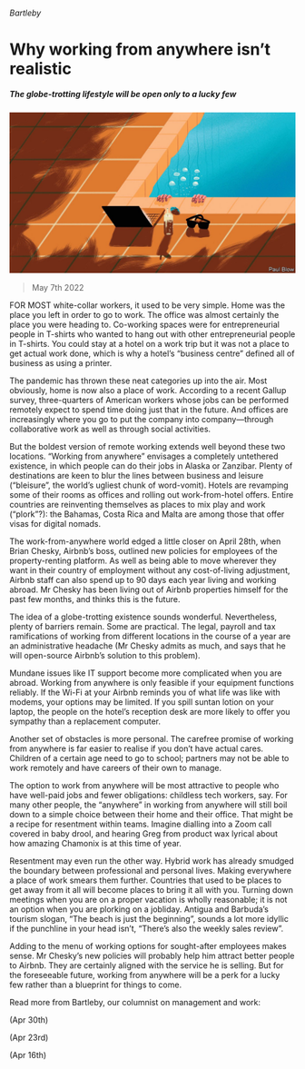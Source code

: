 ###### Bartleby

# Why working from anywhere isn’t realistic 

##### The globe-trotting lifestyle will be open only to a lucky few 

![image](images/20220507_WBD001_0.jpg) 

> May 7th 2022 

FOR MOST white-collar workers, it used to be very simple. Home was the place you left in order to go to work. The office was almost certainly the place you were heading to. Co-working spaces were for entrepreneurial people in T-shirts who wanted to hang out with other entrepreneurial people in T-shirts. You could stay at a hotel on a work trip but it was not a place to get actual work done, which is why a hotel’s “business centre” defined all of business as using a printer.

The pandemic has thrown these neat categories up into the air. Most obviously, home is now also a place of work. According to a recent Gallup survey, three-quarters of American workers whose jobs can be performed remotely expect to spend time doing just that in the future. And offices are increasingly where you go to put the company into company—through collaborative work as well as through social activities.


But the boldest version of remote working extends well beyond these two locations. “Working from anywhere” envisages a completely untethered existence, in which people can do their jobs in Alaska or Zanzibar. Plenty of destinations are keen to blur the lines between business and leisure (“bleisure”, the world’s ugliest chunk of word-vomit). Hotels are revamping some of their rooms as offices and rolling out work-from-hotel offers. Entire countries are reinventing themselves as places to mix play and work (“plork”?): the Bahamas, Costa Rica and Malta are among those that offer visas for digital nomads.

The work-from-anywhere world edged a little closer on April 28th, when Brian Chesky, Airbnb’s boss, outlined new policies for employees of the property-renting platform. As well as being able to move wherever they want in their country of employment without any cost-of-living adjustment, Airbnb staff can also spend up to 90 days each year living and working abroad. Mr Chesky has been living out of Airbnb properties himself for the past few months, and thinks this is the future.

The idea of a globe-trotting existence sounds wonderful. Nevertheless, plenty of barriers remain. Some are practical. The legal, payroll and tax ramifications of working from different locations in the course of a year are an administrative headache (Mr Chesky admits as much, and says that he will open-source Airbnb’s solution to this problem).

Mundane issues like IT support become more complicated when you are abroad. Working from anywhere is only feasible if your equipment functions reliably. If the Wi-Fi at your Airbnb reminds you of what life was like with modems, your options may be limited. If you spill suntan lotion on your laptop, the people on the hotel’s reception desk are more likely to offer you sympathy than a replacement computer.

Another set of obstacles is more personal. The carefree promise of working from anywhere is far easier to realise if you don’t have actual cares. Children of a certain age need to go to school; partners may not be able to work remotely and have careers of their own to manage.

The option to work from anywhere will be most attractive to people who have well-paid jobs and fewer obligations: childless tech workers, say. For many other people, the “anywhere” in working from anywhere will still boil down to a simple choice between their home and their office. That might be a recipe for resentment within teams. Imagine dialling into a Zoom call covered in baby drool, and hearing Greg from product wax lyrical about how amazing Chamonix is at this time of year.

Resentment may even run the other way. Hybrid work has already smudged the boundary between professional and personal lives. Making everywhere a place of work smears them further. Countries that used to be places to get away from it all will become places to bring it all with you. Turning down meetings when you are on a proper vacation is wholly reasonable; it is not an option when you are plorking on a jobliday. Antigua and Barbuda’s tourism slogan, “The beach is just the beginning”, sounds a lot more idyllic if the punchline in your head isn’t, “There’s also the weekly sales review”.

Adding to the menu of working options for sought-after employees makes sense. Mr Chesky’s new policies will probably help him attract better people to Airbnb. They are certainly aligned with the service he is selling. But for the foreseeable future, working from anywhere will be a perk for a lucky few rather than a blueprint for things to come.

Read more from Bartleby, our columnist on management and work:

 (Apr 30th)

 (Apr 23rd)

 (Apr 16th)


